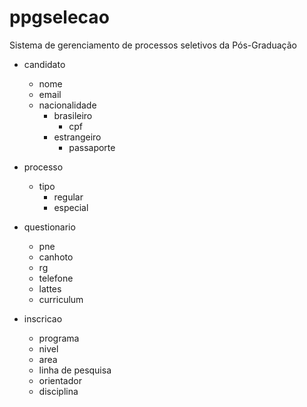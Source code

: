 # ppgselecao
Sistema de gerenciamento de processos seletivos da Pós-Graduação

- candidato
    - nome
    - email
    - nacionalidade
        - brasileiro
            - cpf        
        - estrangeiro
            - passaporte

- processo
    - tipo
        - regular
        - especial
        
- questionario
    - pne
    - canhoto
    - rg
    - telefone
    - lattes
    - curriculum

- inscricao
    - programa
    - nivel
    - area
    - linha de pesquisa
    - orientador
    - disciplina